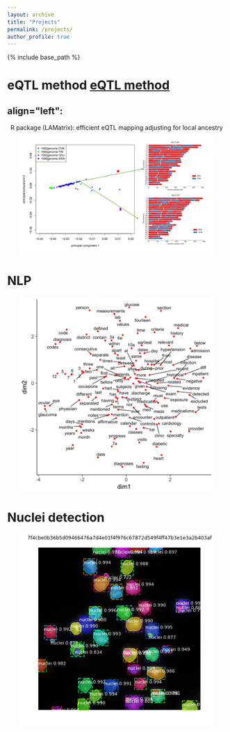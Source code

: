 ```yaml
---
layout: archive
title: "Projects"
permalink: /projects/
author_profile: true
---
```


{% include base_path %}

eQTL method
<a href="https://github.com/yizhenzhong/Local_ancestry">eQTL method</a>
======
<h2>align="left":</h2>
<p align="center"> R package (LAMatrix): efficient eQTL mapping adjusting for local ancestry
<a href="https://github.com/yizhenzhong/Local_ancestry">
<img src="/images/lamatrix.png" alt="Photo" style="width: 450px;"> 
</a>
</p>

NLP
======
<p align="center">
<a href="https://github.com/yizhenzhong/PhenoPattern">
<img src="/images/tsne.png" alt="Photo" style="width: 450px;"> 
</a>
</p>


Nuclei detection
======
<p align="center">
<a href="https://github.com/YinanZheng/Kaggle2018">
<img src="/images/nuclei.png" alt="Photo" style="width: 450px;"> 
</a>
</p>
